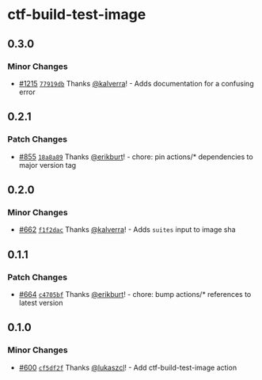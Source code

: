 # ctf-build-test-image

## 0.3.0

### Minor Changes

- [#1215](https://github.com/smartcontractkit/.github/pull/1215)
  [`77919db`](https://github.com/smartcontractkit/.github/commit/77919dbb0e1fa4caeea283ab289d78337bcb7e75)
  Thanks [@kalverra](https://github.com/kalverra)! - Adds documentation for a
  confusing error

## 0.2.1

### Patch Changes

- [#855](https://github.com/smartcontractkit/.github/pull/855)
  [`18a8a89`](https://github.com/smartcontractkit/.github/commit/18a8a89b23006355003b705d55acaf329c384d94)
  Thanks [@erikburt](https://github.com/erikburt)! - chore: pin actions/\*
  dependencies to major version tag

## 0.2.0

### Minor Changes

- [#662](https://github.com/smartcontractkit/.github/pull/662)
  [`f1f2dac`](https://github.com/smartcontractkit/.github/commit/f1f2dac0a20f0e02408eb7f528c768fe95c39229)
  Thanks [@kalverra](https://github.com/kalverra)! - Adds `suites` input to
  image sha

## 0.1.1

### Patch Changes

- [#664](https://github.com/smartcontractkit/.github/pull/664)
  [`c4705bf`](https://github.com/smartcontractkit/.github/commit/c4705bfdbf6c8e57c080d82a3c4f013aa96a2dfb)
  Thanks [@erikburt](https://github.com/erikburt)! - chore: bump actions/\*
  references to latest version

## 0.1.0

### Minor Changes

- [#600](https://github.com/smartcontractkit/.github/pull/600)
  [`cf5df2f`](https://github.com/smartcontractkit/.github/commit/cf5df2f1ce4f1ee30beb0bd692d1694f472ab2ed)
  Thanks [@lukaszcl](https://github.com/lukaszcl)! - Add ctf-build-test-image
  action
